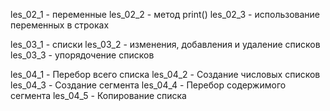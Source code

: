 les_02_1 - переменные
les_02_2 - метод print()
les_02_3 - использование переменных в строках

les_03_1 - списки
les_03_2 - изменения, добавления и удаление списков
les_03_3 - упорядочение списков

les_04_1 - Перебор всего списка
les_04_2 - Создание числовых списков
les_04_3 - Создание сегмента
les_04_4 - Перебор содержимого сегмента
les_04_5 - Копирование списка
